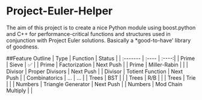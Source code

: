 Project-Euler-Helper
====================
The aim of this project is to create a nice Python module using boost.python and C++ for performance-critical functions and structures used in conjunction with Project Euler solutions. Basically a *good-to-have' library of goodness.


##Feature Outline
| Type | Function | Status |
| :------- | :---- | :----:|
| Prime | Sieve | :white_check_mark: |
| Prime | Factorization | Next Push |
| Prime | Miller-Rabin | |
| Divisor | Proper Divisors | Next Push |
| Divisor | Totient Function | Next Push |
| Combinatorics | ... | ... |
| Trees | BST | |
| Trees | R/B | |
| Trees | Trie | |
| Numbers | Triangle Generator | Next Push |
| Numbers | Mod Chain Multiply |  |

